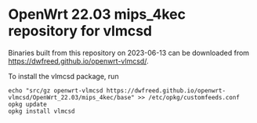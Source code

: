OpenWrt 22.03 mips_4kec repository for vlmcsd
========

Binaries built from this repository on 2023-06-13 can be downloaded from https://dwfreed.github.io/openwrt-vlmcsd/.

To install the vlmcsd package, run

```
echo "src/gz openwrt-vlmcsd https://dwfreed.github.io/openwrt-vlmcsd/OpenWrt_22.03/mips_4kec/base" >> /etc/opkg/customfeeds.conf
opkg update
opkg install vlmcsd
```
